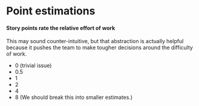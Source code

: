 # Point estimations
#### Story points rate the relative effort of work
This may sound counter-intuitive, but that abstraction is actually helpful because it pushes the team to make tougher decisions around the difficulty of work.

- 0 (trivial issue)
- 0.5
- 1
- 2
- 4
- 8 (We should break this into smaller estimates.)

